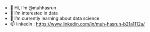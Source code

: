 - 👋 Hi, I’m @muhhasrun
- 👀 I’m interested in data
- 🌱 I’m currently learning about data science
- 📫 linkedin : https://www.linkedin.com/in/muh-hasrun-b21a1112a/

<!---
muhhasrun/muhhasrun is a ✨ special ✨ repository because its `README.md` (this file) appears on your GitHub profile.
You can click the Preview link to take a look at your changes.
--->
